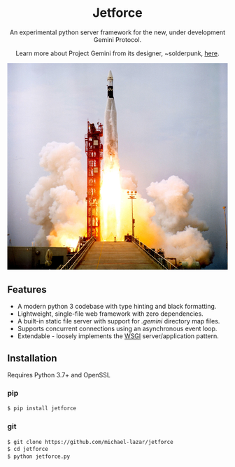 <h1 align="center">Jetforce</h1>
<p align="center">An experimental python server framework for the new, under development Gemini Protocol.</p>
<p align="center">Learn more about Project Gemini from its designer, ~solderpunk, <a href="https://gopher.commons.host/gopher://zaibatsu.circumlunar.space/1/~solderpunk/gemini">here</a>.</p>
<p align="center"><img alt="rocket launch" src="resources/rocket.jpg"/></p>

## Features

- A modern python 3 codebase with type hinting and black formatting.
- Lightweight, single-file web framework with zero dependencies.
- A built-in static file server with support for *.gemini* directory map files.
- Supports concurrent connections using an asynchronous event loop.
- Extendable - loosely implements the [WSGI](https://en.wikipedia.org/wiki/Web_Server_Gateway_Interface) server/application pattern.

## Installation

Requires Python 3.7+ and OpenSSL

### pip

```bash
$ pip install jetforce
```

### git

```bash
$ git clone https://github.com/michael-lazar/jetforce
$ cd jetforce
$ python jetforce.py
```
